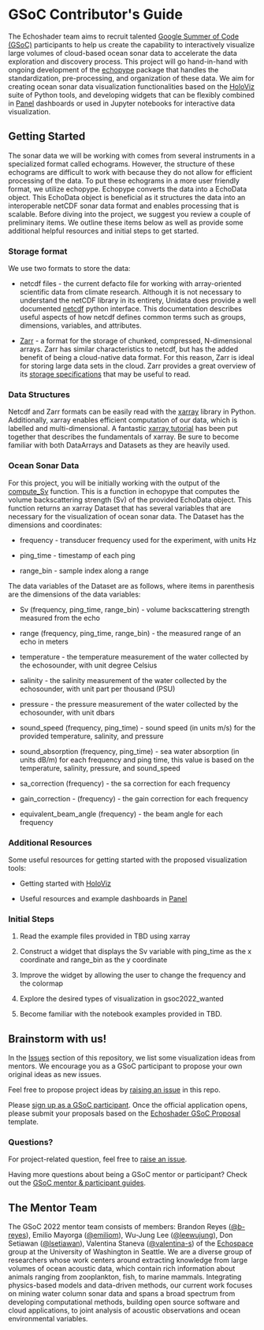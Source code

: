 # GSoC Contributor's Guide

The Echoshader team aims to recruit talented [Google Summer of Code (GSoC)](https://summerofcode.withgoogle.com/) participants to help us create the capability to interactively visualize large volumes of cloud-based ocean sonar data to accelerate the data exploration and discovery process. This project will go hand-in-hand with ongoing development of the [echopype](https://github.com/OSOceanAcoustics/echopype) package that handles the standardization, pre-processing, and organization of these data. We aim for creating ocean sonar data visualization functionalities based on the [HoloViz](https://holoviz.org/) suite of Python tools, and developing widgets that can be flexibly combined in [Panel](https://panel.holoviz.org/) dashboards or used in Jupyter notebooks for interactive data visualization.


## Getting Started

The sonar data we will be working with comes from several instruments in a specialized format called echograms. However, 
the structure of these echograms are difficult to work with because they do not allow for efficient processing of the 
data. To put these echograms in a more user friendly format, we utilize echopype. Echopype converts the data into a EchoData
object. This EchoData object is beneficial as it structures the data into an interoperable netCDF sonar data format and 
enables processing that is scalable. Before diving into the project, we suggest you review a couple of preliminary 
items. We outline these items below as well as provide some additional helpful resources and initial steps to get 
started. 

### Storage format

We use two formats to store the data: 

* netcdf files - the current defacto file for working with array-oriented scientific data from climate research.
Although it is not necessary to understand the netCDF library in its entirety, Unidata does provide a well documented 
[netcdf](https://unidata.github.io/netcdf4-python/) python interface. This documentation describes useful aspects of 
how netcdf defines common terms such as groups, dimensions, variables, and attributes.  

* [Zarr](https://zarr.readthedocs.io/en/stable/) - a format for the storage of chunked, compressed, N-dimensional 
arrays. Zarr has similar characteristics to netcdf, but has the added benefit of being a cloud-native data format. For 
this reason, Zarr is ideal for storing large data sets in the cloud. Zarr provides a great overview of its [storage specifications](https://zarr.readthedocs.io/en/stable/spec/v2.html#hierarchies)
that may be useful to read.    

### Data Structures

Netcdf and Zarr formats can be easily read with the [xarray](https://xarray.pydata.org/en/stable/index.html) library in 
Python. Additionally, xarray enables efficient computation of our data, which is labelled and multi-dimensional. 
A fantastic [xarray tutorial](https://xarray-contrib.github.io/xarray-tutorial/) has been put 
together that describes the fundamentals of xarray. Be sure to become familiar with both DataArrays and Datasets as they
are heavily used.     

### Ocean Sonar Data

For this project, you will be initially working with the output of the [compute_Sv](https://echopype.readthedocs.io/en/stable/api/echopype.calibrate.compute_Sv.html#echopype.calibrate.compute_Sv) 
function. This is a function in echopype that computes the volume backscattering strength (Sv) of the provided EchoData
object. This function returns an xarray Dataset that has several variables that are necessary for the visualization 
of ocean sonar data. The Dataset has the dimensions and coordinates: 

* frequency - transducer frequency used for the experiment, with units Hz

* ping_time - timestamp of each ping

* range_bin - sample index along a range

The data variables of the Dataset are as follows, where items in parenthesis are the dimensions of the data variables: 

* Sv (frequency, ping_time, range_bin) - volume backscattering strength measured from the echo

* range (frequency, ping_time, range_bin) - the measured range of an echo in meters 

* temperature - the temperature measurement of the water collected by the echosounder, with unit degree Celsius

* salinity - the salinity measurement of the water collected by the echosounder, with unit part per thousand (PSU)

* pressure - the pressure measurement of the water collected by the echosounder, with unit dbars

* sound_speed (frequency, ping_time) - sound speed (in units m/s) for the provided temperature, salinity, and pressure 

* sound_absorption (frequency, ping_time) - sea water absorption (in units dB/m) for each frequency and ping time, this 
value is based on the temperature, salinity, pressure, and sound_speed

* sa_correction (frequency) - the sa correction for each frequency

* gain_correction - (frequency) - the gain correction for each frequency

* equivalent_beam_angle (frequency) - the beam angle for each frequency

### Additional Resources

Some useful resources for getting started with the proposed visualization tools: 

* Getting started with [HoloViz](https://nbviewer.org/github/philippjfr/pydata-2021/blob/master/PyData_2021.ipynb)

* Useful resources and example dashboards in [Panel](https://awesome-panel.org/)

### Initial Steps

1. Read the example files provided in TBD using xarray

2. Construct a widget that displays the Sv variable with ping_time as the x coordinate and range_bin as the y 
coordinate
 
3. Improve the widget by allowing the user to change the frequency and the colormap

4. Explore the desired types of visualization in gsoc2022_wanted

5. Become familiar with the notebook examples provided in TBD. 

## Brainstorm with us!

In the [Issues](https://github.com/OSOceanAcoustics/echoshader/issues) section of this repository, we list some visualization ideas from mentors. We encourage you as a GSoC participant to propose your own original ideas as new issues.

Feel free to propose project ideas by [raising an issue](https://github.com/OSOceanAcoustics/echoshader/issues/new?assignees=&labels=gsoc+ideas+2022&template=gsoc-ideas.md&title=) in this repo.

Please [sign up as a GSoC participant](https://summerofcode.withgoogle.com/get-started/). Once the official application opens, please submit your proposals based on the [Echoshader GSoC Proposal](proposal-template.md) template.


### Questions?

For project-related question, feel free to [raise an issue](https://github.com/OSOceanAcoustics/echoshader/issues/new?assignees=&labels=gsoc+questions+2022&template=gsoc-questions.md&title=). 

Having more questions about being a GSoC mentor or participant? Check out the [GSoC mentor & participant guides](https://google.github.io/gsocguides/).


## The Mentor Team
<!-- Open Source Ocean Acoustics started back in 2018 from [OceanHackWeek](https://oceanhackweek.github.io/). It is meant as a home for open source tools and resources in ocean acoustics.  -->
The GSoC 2022 mentor team consists of members: Brandon Reyes ([@b-reyes](https://github.com/b-reyes)),  Emilio Mayorga ([@emiliom](https://github.com/emiliom)), Wu-Jung Lee ([@leewujung](https://github.com/leewujung)), Don Setiawan ([@lsetiawan](https://github.com/lsetiawan)), Valentina Staneva ([@valentina-s](https://github.com/valentina-s)) of the [Echospace](https://uw-echospace.github.io/) group at the University of Washington in Seattle. We are a diverse group of researchers whose work centers around extracting knowledge from large volumes of ocean acoustic data, which contain rich information about animals ranging from zooplankton, fish, to marine mammals. Integrating physics-based models and data-driven methods, our current work focuses on mining water column sonar data and spans a broad spectrum from developing computational methods, building open source software and cloud applications, to joint analysis of acoustic observations and ocean environmental variables.
